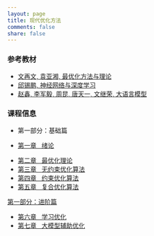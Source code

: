 ```yaml
---
layout: page
title: 现代优化方法
comments: false
share: false
---
```




### 参考教材
* <a href="http://faculty.bicmr.pku.edu.cn/~wenzw/optbook.html" class="textlink" target="_blank"> 文再文, 袁亚湘, 最优化方法与理论</a><br>
* <a href="https://nndl.github.io/" class="textlink" target="_blank"> 邱锡鹏, 神经网络与深度学习 </a><br>
* <a href="https://llmbook-zh.github.io/" class="textlink" target="_blank"> 赵鑫, 李军毅, 周昆, 唐天一, 文继荣, 大语言模型 </a><br>



### 课程信息 
* 第一部分：基础篇
- <a href="../OPT/绪论.pdf" class="textlink" target="_blank">  第一章 &nbsp;  绪论<br>
 * <a href="../OPT/最优化理论.pdf" class="textlink" target="_blank">  第二章 &nbsp;  最优化理论<br>
 * <a href="../OPT/无约束优化算法.pdf" class="textlink" target="_blank">  第三章 &nbsp;  无约束优化算法<br>
 * <a href="../OPT/约束优化算法.pdf" class="textlink" target="_blank">  第四章 &nbsp;  约束优化算法<br>
 * <a href="../OPT/复合优化算法.pdf" class="textlink" target="_blank">  第五章 &nbsp;  复合优化算法<br>


第一部分：进阶篇
* <a href="../OPT/学习优化.pdf" class="textlink" target="_blank">  第六章 &nbsp;  学习优化<br>
* <a href="../OPT/大模型辅助优化.pdf" class="textlink" target="_blank">  第七章 &nbsp;  大模型辅助优化<br>
